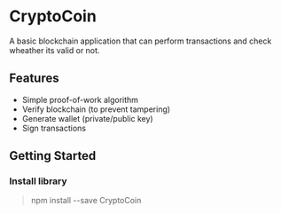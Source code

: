 # CryptoCoin
A basic blockchain application that can perform transactions and check wheather its valid or not.
## Features
- Simple proof-of-work algorithm
- Verify blockchain (to prevent tampering)
- Generate wallet (private/public key)
- Sign transactions

## Getting Started
### Install library
> npm install --save CryptoCoin
